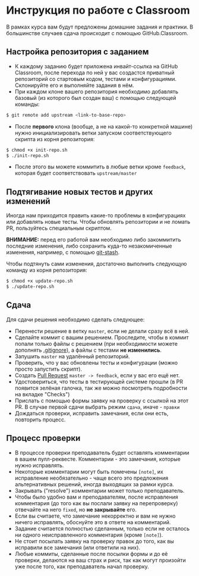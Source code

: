 # Инструкция по работе с Classroom

В рамках курса вам будут предложены домашние задания и практики. В большинстве случаев сдача происходит с помощью GitHub.Classroom.

## Настройка репозитория с заданием

* К каждому заданию будет приложена инвайт-ссылка на GitHub Classroom, после перехода по ней у вас создастся приватный репозиторий со стартовым кодом, тестами и конфигурациями. Склонируйте его и выполняйте задания в нём.
* При каждом клоне вашего репозитория необходимо добавлять базовый (из которого был создан ваш) с помощью следующей команды: 
```bash
$ git remote add upstream <link-to-base-repo>
```
* После **первого** клона (вообще, а не на какой-то конкретной машине) нужно инициализировать ветки запуском соответствующего скрипта из корня репозитория:
```bash
$ chmod +x init-repo.sh
$ ./init-repo.sh
```
* После этого вы можете коммитить в любые ветки кроме `feedback`, которая будет соответствовать `upstream/master`

## Подтягивание новых тестов и других изменений

Иногда нам приходится править какие-то проблемы в конфигурациях или добавлять новые тесты. Чтобы обновлять репозитории и не ломать PR, пользуйтесь специальным скриптом. 

**ВНИМАНИЕ:** перед его работой вам необходимо либо закоммитить последние изменения, либо сохранить куда-то незакомиченные изменения, например, с помощью [git-stash](https://git-scm.com/docs/git-stash). 

Чтобы подтянуть сами изменения, достаточно выполнить следующую команду из корня репозитория:
```bash
$ chmod +x update-repo.sh
$ ./update-repo.sh
```

## Сдача

Для сдачи решения необходимо сделать следующее:
* Перенести решение в ветку `master`, если не делали сразу всё в ней.
* Сделайте коммит с вашим решением. Проследите, чтобы в коммит попали только файлы с решением (при необходимости можете дополнять [.gitignore](https://git-scm.com/docs/gitignore)), а файлы с тестами **не изменились**.
* Запушить `master` на удалённый репозиторий.
* Проверить, что у вас обновлены тесты и конфигурации (можно просто запустить скрипт).
* Создать [Pull Request](https://docs.github.com/en/github/collaborating-with-issues-and-pull-requests/creating-a-pull-request) `master -> feedback`, если у вас его ещё нет.
* Удостовериться, что тесты в тестирующей системе прошли (в PR появится зелёная галочка, так же можно посмотреть подробности на вкладке "Checks")
* Прислать с помощью формы заявку на проверку с ссылкой на этот PR. В случае первой сдачи выбрать режим `сдача`, иначе - `правки`
* Дождаться проверки, исправить замечания, если они есть, повторить процесс.

## Процесс проверки

* В процессе проверки преподаватель будет оставлять комментарии в вашем пулл-реквесте. Комментарии - это замечания, которые нужно исправлять.
* Некоторые комментарии могут быть помечены `[note]`, их исправление необязательно - чаще всего это предложения альтернативных решений, иногда выходящих за рамки курса.
* Закрывать ("resolve") комментарии может только преподаватель.
* Чтобы было удобно вам и преподавателям, после исправления комментария (до того как вы послали заявку на перепроверку) отвечайте на него `fixed`, но **не закрывайте** его.
* Если вы считаете, что замечание некорректно и вам не нужно ничего исправлять, обоснуйте это в ответе на комментарий.
* Задание считается полностью сделанным, только если не осталось ни одного неисправленного комментария (кроме `[note]`).
* Не стоит посылать заявку на проверку правок до того, как вы исправили все замечания (или ответили на них).
* Любые коммиты, сделанные после посылки формы и до её проверки, делаются на ваш страх и риск, так как могут произойти уже после того, как преподаватель начал проверку.
